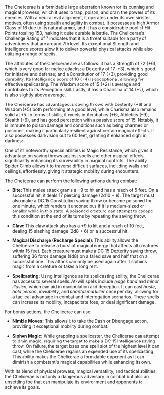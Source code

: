 The Chelicerae is a formidable large aberration known for its cunning and magical prowess, which it uses to trap, poison, and drain the powers of its enemies. With a neutral evil alignment, it operates under its own sinister motives, often using stealth and agility in combat. It possesses a high Armor Class of 16 due to its natural armor, and it has a considerable pool of Hit Points totaling 153, making it quite durable in battle. The Chelicerae's Challenge Rating of 7 indicates that it is a threat suitable for a party of adventurers that are around 7th level. Its exceptional Strength and Intelligence scores allow it to deliver powerful physical attacks while also utilizing a range of spells.

The attributes of the Chelicerae are as follows: it has a Strength of 22 (+6), which is very good for melee attacks; a Dexterity of 17 (+3), which is good for initiative and defense; and a Constitution of 17 (+3), providing good durability. Its Intelligence score of 18 (+4) is exceptional, allowing for effective spellcasting. The Wisdom score of 15 (+2) is average and contributes to its Perception skill. Lastly, it has a Charisma of 14 (+2), which is also slightly above average.

The Chelicerae has advantageous saving throws with Dexterity (+6) and Wisdom (+5) both performing at a good level, while Charisma also remains solid at +5. In terms of skills, it excels in Acrobatics (+6), Athletics (+9), Stealth (+6), and has good perception with a passive score of 15. Notably, it is immune to poison damage and conditions such as being charmed or poisoned, making it particularly resilient against certain magical effects. It also possesses darkvision out to 60 feet, granting it enhanced sight in darkness.

One of its noteworthy special abilities is Magic Resistance, which gives it advantage on saving throws against spells and other magical effects, significantly enhancing its survivability in magical conflicts. The ability Spider Climb allows it to traverse difficult surfaces, including walls and ceilings, effortlessly, giving it strategic mobility during encounters.

The Chelicerae can perform the following actions during combat:

- **Bite:** This melee attack grants a +9 to hit and has a reach of 5 feet. On a successful hit, it deals 17 piercing damage (2d10 + 6). The target must also make a DC 15 Constitution saving throw or become poisoned for one minute, which renders it unconscious if it is medium-sized or smaller while in this state. A poisoned creature can attempt to escape this condition at the end of its turns by repeating the saving throw.

- **Claw:** This claw attack also has a +9 to hit and a reach of 10 feet, dealing 15 slashing damage (2d8 + 6) on a successful hit.

- **Magical Discharge (Recharge Special):** This ability allows the Chelicerae to release a burst of magical energy that affects all creatures within 15 feet. Each creature must make a DC 15 Dexterity saving throw, suffering 36 force damage (8d8) on a failed save and half that on a successful one. This attack can only be used again after it siphons magic from a creature or takes a long rest.

- **Spellcasting:** Using Intelligence as its spellcasting ability, the Chelicerae has access to several spells. At-will spells include *mage hand* and *minor illusion*, which can aid in manipulation and deception. It can cast *haste*, *hold person*, *invisibility*, and *phantasmal killer* once per day, allowing for a tactical advantage in combat and interrogation scenarios. These spells can increase its mobility, incapacitate foes, or deal significant damage.

For bonus actions, the Chelicerae can use:

- **Nimble Moves:** This allows it to take the Dash or Disengage action, providing it exceptional mobility during combat.

- **Siphon Magic:** While grappling a spellcaster, the Chelicerae can attempt to drain magic, requiring the target to make a DC 15 Intelligence saving throw. On failure, the target loses one spell slot of the highest level it can cast, while the Chelicerae regains an expended use of its spellcasting. This ability makes the Chelicerae a formidable opponent as it can diminish a combatant's magical capabilities while enhancing its own.

With its blend of physical prowess, magical versatility, and tactical abilities, the Chelicerae is not only a dangerous adversary in combat but also an unsettling foe that can manipulate its environment and opponents to achieve its goals.
